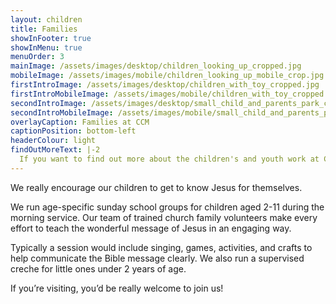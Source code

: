 ```yaml
---
layout: children
title: Families
showInFooter: true
showInMenu: true
menuOrder: 3
mainImage: /assets/images/desktop/children_looking_up_cropped.jpg
mobileImage: /assets/images/mobile/children_looking_up_mobile_crop.jpg
firstIntroImage: /assets/images/desktop/children_with_toy_cropped.jpg
firstIntroMobileImage: /assets/images/mobile/children_with_toy_cropped.jpg
secondIntroImage: /assets/images/desktop/small_child_and_parents_park_cropped.jpg
secondIntroMobileImage: /assets/images/mobile/small_child_and_parents_park_cropped.jpg
overlayCaption: Families at CCM
captionPosition: bottom-left
headerColour: light
findOutMoreText: |-2
  If you want to find out more about the children's and youth work at CCM, please get in touch with James.
---
```

We really encourage our children to get to know Jesus for themselves.

We run age-specific sunday school groups for children aged 2-11 during the morning service. Our team of trained church family volunteers make every effort to teach the wonderful message of Jesus in an engaging way.

Typically a session would include singing, games, activities, and crafts to help communicate the Bible message clearly. We also run a supervised creche for little ones under 2 years of age. 

If you’re visiting, you’d be really welcome to join us!

